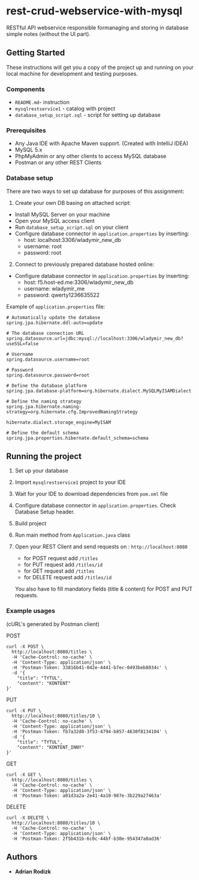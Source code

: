 # rest-crud-webservice-with-mysql

RESTful API webservice responsible formanaging and storing in database simple notes (without the UI part).

## Getting Started

These instructions will get you a copy of the project up and running on your local machine for development and testing purposes.

### Components

* `README.md`- instruction
* `mysqlrestservice1` - catalog with project
* `database_setup_script.sql` - script for setting up database

### Prerequisites

* Any Java IDE with Apache Maven support. (Created with IntelliJ IDEA)
* MySQL 5.x
* PhpMyAdmin or any other clients to access MySQL database
* Postman or any other REST Clients

### Database setup

There are two ways to set up database for purposes of this assignment:

1. Create your own DB basing on attached script:
  * Install MySQL Server on your machine
  * Open your MySQL access client
  * Run `database_setup_script.sql` on your client
  * Configure database connector in `application.properties` by inserting:
    - host: localhost:3306/wladymir_new_db
    - username: root
    - password: root
   

2. Connect to previously prepared database hosted online:
  * Configure database connector in `application.properties` by inserting:
    - host: f5.host-ed.me:3306/wladymir_new_db
    - username: wladymir_me
    - password: qwerty1236635522
  
  
  Example of `application.properties` file:
  
  ```
# Automatically update the database
spring.jpa.hibernate.ddl-auto=update

# The database connection URL
spring.datasource.url=jdbc:mysql://localhost:3306/wladymir_new_db?useSSL=false

# Username
spring.datasource.username=root

# Password
spring.datasource.password=root

# Define the database platform
spring.jpa.database-platform=org.hibernate.dialect.MySQLMyISAMDialect

# Define the naming strategy
spring.jpa.hibernate.naming-strategy=org.hibernate.cfg.ImprovedNamingStrategy

hibernate.dialect.storage_engine=MyISAM

# Define the default schema
spring.jpa.properties.hibernate.default_schema=schema

```
 
## Running the project

1. Set up your database
2. Import `mysqlrestservice1` project to your IDE
3. Wait for your IDE to download dependencies from `pom.xml` file
4. Configure database connector in `application.properties`. Check Database Setup header.
4. Build project
5. Run main method from `Application.java` class
6. Open your REST Client and send requests on : `http://localhost:8080`
   - for POST request add `/titles`
   - for PUT request add `/titles/id` 
   - for GET request add `/titles`
   - for DELETE request add `/titles/id`
   
   You also have to fill mandatory fields (title & content) for POST and PUT requests.
   
### Example usages
(cURL's generated by Postman client)

POST
```
curl -X POST \
  http://localhost:8080/titles \
  -H 'Cache-Control: no-cache' \
  -H 'Content-Type: application/json' \
  -H 'Postman-Token: 33816b41-042e-4441-b7ec-0493beb8034c' \
  -d '{
	"title": "TYTUL",
	"content": "KONTENT"
}'
```

PUT
```
curl -X PUT \
  http://localhost:8080/titles/10 \
  -H 'Cache-Control: no-cache' \
  -H 'Content-Type: application/json' \
  -H 'Postman-Token: fb7a32d0-3f53-4794-b857-4630f8134104' \
  -d '{
	"title": "TYTUL",
	"content": "KONTENT_INNY"
}'
```

GET
```
curl -X GET \
  http://localhost:8080/titles \
  -H 'Cache-Control: no-cache' \
  -H 'Content-Type: application/json' \
  -H 'Postman-Token: a01d3a2a-2e41-4a10-987e-3b229a27463a'
```

DELETE
```
curl -X DELETE \
  http://localhost:8080/titles/10 \
  -H 'Cache-Control: no-cache' \
  -H 'Content-Type: application/json' \
  -H 'Postman-Token: 2f5b431b-6c0c-44bf-b30e-954347a0ad36'
```

## Authors

* **Adrian Rodizk** 

